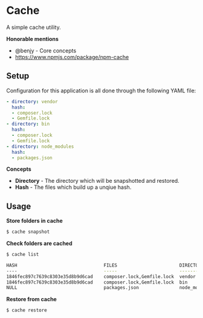 Cache
=====

A simple cache utility.

**Honorable mentions**

* @benjy - Core concepts
* https://www.npmjs.com/package/npm-cache

## Setup

Configuration for this application is all done through the following YAML file:

```yaml
- directory: vendor
  hash:
  - composer.lock
  - Gemfile.lock
- directory: bin
  hash:
  - composer.lock
  - Gemfile.lock
- directory: node_modules
  hash:
  - packages.json
```

**Concepts**

* **Directory** - The directory which will be snapshotted and restored.
* **Hash** - The files which build up a unqiue hash.

## Usage

**Store folders in cache**

```bash
$ cache snapshot
```

**Check folders are cached**

```bash
$ cache list

HASH                            	FILES                     	DIRECTORY   	STATUS
----                            	-----                     	---------
1846fec897c7639c8303e35d8b9d6cad	composer.lock,Gemfile.lock	vendor      	Cached
1846fec897c7639c8303e35d8b9d6cad	composer.lock,Gemfile.lock	bin         	Cached
NULL                            	packages.json             	node_modules	Not Cached
```

**Restore from cache**

```bash
$ cache restore
```

